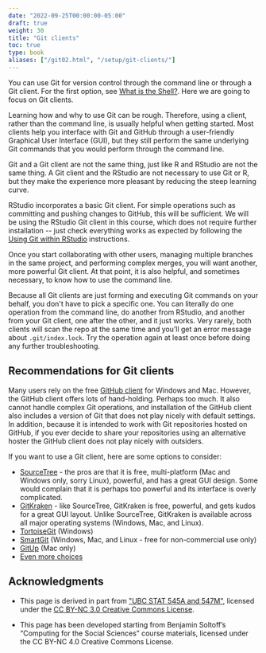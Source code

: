 ```yaml
---
date: "2022-09-25T00:00:00-05:00"
draft: true
weight: 30
title: "Git clients"
toc: true
type: book
aliases: ["/git02.html", "/setup/git-clients/"]
---
```




You can use Git for version control through the command line or through a Git client. For the first option, see [What is the Shell?](/setup/shell). Here we are going to focus on Git clients.

Learning how and why to use Git can be rough. Therefore, using a client, rather than the command line, is usually helpful when getting started. Most clients help you interface with Git and GitHub through a user-friendly Graphical User Interface (GUI), but they still perform the same underlying Git commands that you would perform through the command line.

Git and a Git client are not the same thing, just like R and RStudio are not the same thing. A Git client and the RStudio are not necessary to use Git or R, but they make the experience more pleasant by reducing the steep learning curve.

RStudio incorporates a basic Git client. For simple operations such as committing and pushing changes to GitHub, this will be sufficient. We will be using the RStudio Git client in this course, which does not require further installation -- just check everything works as expected by following the [Using Git within RStudio](/setup/git/git-with-rstudio/) instructions.

Once you start collaborating with other users, managing multiple branches in the same project, and performing complex merges, you will want another, more powerful Git client. At that point, it is also helpful, and sometimes necessary, to know how to use the command line. 

Because all Git clients are just forming and executing Git commands on your behalf, you don't have to pick a specific one. You can literally do one operation from the command line, do another from RStudio, and another from your Git client, one after the other, and it just works. Very rarely, both clients will scan the repo at the same time and you’ll get an error message about `.git/index.lock`. Try the operation again at least once before doing any further troubleshooting.

## Recommendations for Git clients

Many users rely on the free [GitHub client](https://desktop.github.com/) for Windows and Mac.  However, the GitHub client offers lots of hand-holding. Perhaps too much. It also cannot handle complex Git operations, and installation of the GitHub client also includes a version of Git that does not play nicely with default settings. In addition, because it is intended to work with Git repositories hosted on GitHub, if you ever decide to share your repositories using an alternative hoster the GitHub client does not play nicely with outsiders.

<!--
However in researching recommended Git clients, I have [heard](http://stat545.com/git02_git-clients.html) [negative](https://www.slant.co/topics/2089/~git-clients-for-windows) [reviews](http://softwarerecs.stackexchange.com/questions/1308/what-is-a-good-newbie-friendly-graphical-git-client-for-windows) about this client.
-->

If you want to use a Git client, here are some options to consider:

* [SourceTree](https://www.sourcetreeapp.com/) - the pros are that it is free, multi-platform (Mac and Windows only, sorry Linux), powerful, and has a great GUI design. Some would complain that it is perhaps too powerful and its interface is overly complicated.
* [GitKraken](https://www.gitkraken.com/) - like SourceTree, GitKraken is free, powerful, and gets kudos for a great GUI layout. Unlike SourceTree, GitKraken is available across all major operating systems (Windows, Mac, and Linux).
* [TortoiseGit](https://tortoisegit.org/) (Windows)
* [SmartGit](http://www.syntevo.com/smartgit/) (Windows, Mac, and Linux - free for non-commercial use only)
* [GitUp](http://gitup.co/) (Mac only)
* [Even more choices](https://git-scm.com/downloads/guis)

## Acknowledgments


* This page is derived in part from ["UBC STAT 545A and 547M"](http://stat545.com), licensed under the [CC BY-NC 3.0 Creative Commons License](https://creativecommons.org/licenses/by-nc/3.0/).

* This page has been developed starting from Benjamin Soltoff’s “Computing for the Social Sciences” course materials, licensed under the CC BY-NC 4.0 Creative Commons License.
